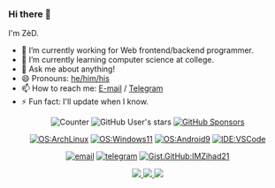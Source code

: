 ### Hi there 👋

<!--
**IMZihad21/IMZihad21** is a ✨ _special_ ✨ repository because its `README.md` (this file) appears on your GitHub profile.

Here are some ideas to get you started:

- 🔭 I’m currently working on ...
- 🌱 I’m currently learning ...
- 👯 I’m looking to collaborate on ...
- 🤔 I’m looking for help with ...
- 💬 Ask me about ...
- 📫 How to reach me: ...
- 😄 Pronouns: ...
- ⚡ Fun fact: ...
-->

I'm ZèD.

- 🔭 I’m currently working for Web frontend/backend programmer.
- 🌱 I’m currently learning computer science at college.
- 💬 Ask me about anything!
- 😄 Pronouns: [he/him/his](https://pronoun.is/he)
- 📫 How to reach me: [E-mail](mailto:imzihad@gmail.com) / [Telegram](https://t.me/imzihad21)
- ⚡ Fun fact: I'll update when I know.



<div align="center">
  
  ![Counter](https://visitor-badge.glitch.me/badge?page_id=IMZihad21.visitor-badge)
  ![GitHub User's stars](https://img.shields.io/github/stars/IMZihad21?affiliations=OWNER%2CCOLLABORATOR&label=GH%20stars)
  [![GitHub Sponsors](https://img.shields.io/github/sponsors/IMZihad21?label=GH%20sponsors&style=flat)](https://github.com/sponsors/IMZihad21)

  [![OS:ArchLinux](https://img.shields.io/badge/OS-ArchLinux-blue?style=flat-square&logo=arch-linux)](https://archlinux.org)
  [![OS:Windows11](https://img.shields.io/badge/OS-Windows11-blue?style=flat-square&logo=microsoft)](https://www.microsoft.com)
  [![OS:Android9](https://img.shields.io/badge/OS-Android9-green?style=flat-square&logo=android)](https://www.android.com/)
  [![IDE:VSCode](https://img.shields.io/badge/IDE-VSCode-blue?style=flat-square&logo=visualstudiocode)](https://code.visualstudio.com/)

  [![email](https://img.shields.io/badge/Email-imzihad@gmail.com-red?style=flat-square&logo=gmail)](mailto:imzihad@gmail.com)
  [![telegram](https://img.shields.io/badge/Telegram-IMZihad21-blue?style=flat-square&logo=telegram)](https://t.me/IMZihad21)
  [![Gist.GitHub:IMZihad21](https://img.shields.io/badge/Gist-IMZihad21-red?style=flat-square&logo=GitHub)](https://gist.github.com/IMZihad21)
</div>

<div align="center">
  <a href="https://github.com/vn7n24fzkq/github-profile-summary-cards">
    <img src="https://github-profile-summary-cards.vercel.app/api/cards/profile-details?username=IMZihad21&theme=github" />
  </a>
  <a href="https://github.com/vn7n24fzkq/github-profile-summary-cards">
    <img src="https://github-profile-summary-cards.vercel.app/api/cards/stats?username=IMZihad21&theme=github" />
  </a>
  <a href="https://github.com/vn7n24fzkq/github-profile-summary-cards">
    <img src="https://github-profile-summary-cards.vercel.app/api/cards/repos-per-language?username=IMZihad21&theme=github" />
  </a>
</div>
